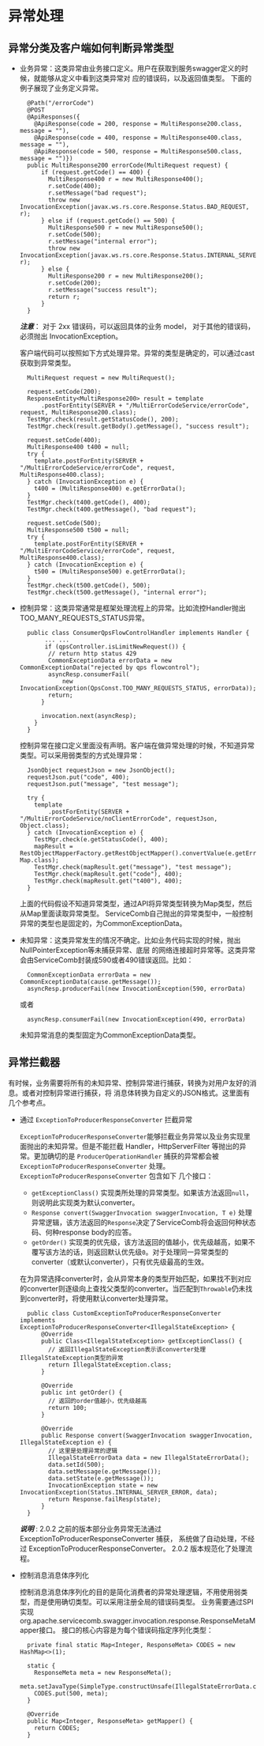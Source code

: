 # 异常处理

## 异常分类及客户端如何判断异常类型

* 业务异常：这类异常由业务接口定义。用户在获取到服务swagger定义的时候，就能够从定义中看到这类异常对
  应的错误码，以及返回值类型。 下面的例子展现了业务定义异常。

        @Path("/errorCode")
        @POST
        @ApiResponses({
          @ApiResponse(code = 200, response = MultiResponse200.class, message = ""),
          @ApiResponse(code = 400, response = MultiResponse400.class, message = ""),
          @ApiResponse(code = 500, response = MultiResponse500.class, message = "")})
        public MultiResponse200 errorCode(MultiRequest request) {
            if (request.getCode() == 400) {
              MultiResponse400 r = new MultiResponse400();
              r.setCode(400);
              r.setMessage("bad request");
              throw new InvocationException(javax.ws.rs.core.Response.Status.BAD_REQUEST, r);
            } else if (request.getCode() == 500) {
              MultiResponse500 r = new MultiResponse500();
              r.setCode(500);
              r.setMessage("internal error");
              throw new InvocationException(javax.ws.rs.core.Response.Status.INTERNAL_SERVER_ERROR, r);
            } else {
              MultiResponse200 r = new MultiResponse200();
              r.setCode(200);
              r.setMessage("success result");
              return r;
            }
        }

  ***注意***： 对于 2xx 错误码，可以返回具体的业务 model， 对于其他的错误码， 
  必须抛出 InvocationException。 

  客户端代码可以按照如下方式处理异常。异常的类型是确定的，可以通过cast获取到异常类型。

        MultiRequest request = new MultiRequest();
    
        request.setCode(200);
        ResponseEntity<MultiResponse200> result = template
            .postForEntity(SERVER + "/MultiErrorCodeService/errorCode", request, MultiResponse200.class);
        TestMgr.check(result.getStatusCode(), 200);
        TestMgr.check(result.getBody().getMessage(), "success result");
    
        request.setCode(400);
        MultiResponse400 t400 = null;
        try {
          template.postForEntity(SERVER + "/MultiErrorCodeService/errorCode", request, MultiResponse400.class);
        } catch (InvocationException e) {
          t400 = (MultiResponse400) e.getErrorData();
        }
        TestMgr.check(t400.getCode(), 400);
        TestMgr.check(t400.getMessage(), "bad request");
    
        request.setCode(500);
        MultiResponse500 t500 = null;
        try {
          template.postForEntity(SERVER + "/MultiErrorCodeService/errorCode", request, MultiResponse400.class);
        } catch (InvocationException e) {
          t500 = (MultiResponse500) e.getErrorData();
        }
        TestMgr.check(t500.getCode(), 500);
        TestMgr.check(t500.getMessage(), "internal error");


* 控制异常：这类异常通常是框架处理流程上的异常。比如流控Handler抛出TOO_MANY_REQUESTS_STATUS异常。

        public class ConsumerQpsFlowControlHandler implements Handler {
             ... ...
             if (qpsController.isLimitNewRequest()) {
              // return http status 429
              CommonExceptionData errorData = new CommonExceptionData("rejected by qps flowcontrol");
              asyncResp.consumerFail(
                  new InvocationException(QpsConst.TOO_MANY_REQUESTS_STATUS, errorData));
              return;
            }
        
            invocation.next(asyncResp);
          }
        }

  控制异常在接口定义里面没有声明。客户端在做异常处理的时候，不知道异常类型。可以采用弱类型的方式处理异常：

        JsonObject requestJson = new JsonObject();
        requestJson.put("code", 400);
        requestJson.put("message", "test message");
    
        try {
          template
              .postForEntity(SERVER + "/MultiErrorCodeService/noClientErrorCode", requestJson, Object.class);
        } catch (InvocationException e) {
          TestMgr.check(e.getStatusCode(), 400);
          mapResult = RestObjectMapperFactory.getRestObjectMapper().convertValue(e.getErrorData(), Map.class);
          TestMgr.check(mapResult.get("message"), "test message");
          TestMgr.check(mapResult.get("code"), 400);
          TestMgr.check(mapResult.get("t400"), 400);
        }

  上面的代码假设不知道异常类型，通过API将异常类型转换为Map类型，然后从Map里面读取异常类型。
  ServiceComb自己抛出的异常类型中，一般控制异常的类型也是固定的，为CommonExceptionData。
  
* 未知异常：这类异常发生的情况不确定。比如业务代码实现的时候，抛出NullPointerException等未捕获异常、底层
  的网络连接超时异常等。这类异常会由ServiceComb封装成590或者490错误返回。比如：

        CommonExceptionData errorData = new CommonExceptionData(cause.getMessage());
        asyncResp.producerFail(new InvocationException(590, errorData)

  或者

        asyncResp.consumerFail(new InvocationException(490, errorData)

  未知异常消息的类型固定为CommonExceptionData类型。


## 异常拦截器

有时候，业务需要将所有的未知异常、控制异常进行捕获，转换为对用户友好的消息。或者对控制异常进行捕获，将
消息体转换为自定义的JSON格式。这里面有几个参考点。

* 通过 `ExceptionToProducerResponseConverter` 拦截异常

    `ExceptionToProducerResponseConverter`能够拦截业务异常以及业务实现里面抛出的未知异常。但是不能拦截
    Handler，HttpServerFilter 等抛出的异常。更加确切的是 `ProducerOperationHandler` 捕获的异常都会被
    `ExceptionToProducerResponseConverter` 处理。 `ExceptionToProducerResponseConverter` 包含如下
    几个接口：

    - `getExceptionClass()` 实现类所处理的异常类型。如果该方法返回`null`，则说明此实现类为默认converter。
    - `Response convert(SwaggerInvocation swaggerInvocation, T e)` 处理异常逻辑，该方法返回的`Response`决定了ServiceComb将会返回何种状态码、何种response body的应答。
    - `getOrder()` 实现类的优先级，该方法返回的值越小，优先级越高，如果不覆写该方法的话，则返回默认优先级`0`。对于处理同一异常类型的converter（或默认converter），只有优先级最高的生效。

   在为异常选择converter时，会从异常本身的类型开始匹配，如果找不到对应的converter则逐级向上查找父类型的converter。当匹配到`Throwable`仍未找到converter时，将使用默认converter处理异常。

        public class CustomExceptionToProducerResponseConverter implements ExceptionToProducerResponseConverter<IllegalStateException> {
            @Override
            public Class<IllegalStateException> getExceptionClass() {
              // 返回IllegalStateException表示该converter处理IllegalStateException类型的异常
              return IllegalStateException.class;
            }
            
            @Override
            public int getOrder() {
              // 返回的order值越小，优先级越高
              return 100;
            }
            
            @Override
            public Response convert(SwaggerInvocation swaggerInvocation, IllegalStateException e) {
              // 这里是处理异常的逻辑
              IllegalStateErrorData data = new IllegalStateErrorData();
              data.setId(500);
              data.setMessage(e.getMessage());
              data.setState(e.getMessage());
              InvocationException state = new InvocationException(Status.INTERNAL_SERVER_ERROR, data);
              return Response.failResp(state);
            }
        }
 
   ***说明*** : 2.0.2 之前的版本部分业务异常无法通过 ExceptionToProducerResponseConverter 捕获，
    系统做了自动处理，不经过 ExceptionToProducerResponseConverter。 2.0.2 版本规范化了处理流程。 

* 控制消息消息体序列化

  控制消息消息体序列化的目的是简化消费者的异常处理逻辑，不用使用弱类型，而是使用确切类型。可以采用注册全局的错误码类型。
  业务需要通过SPI实现org.apache.servicecomb.swagger.invocation.response.ResponseMetaMapper接口。
  接口的核心内容是为每个错误码指定序列化类型：

        private final static Map<Integer, ResponseMeta> CODES = new HashMap<>(1);
    
        static {
          ResponseMeta meta = new ResponseMeta();
          meta.setJavaType(SimpleType.constructUnsafe(IllegalStateErrorData.class));
          CODES.put(500, meta);
        }
    
        @Override
        public Map<Integer, ResponseMeta> getMapper() {
          return CODES;
        }
